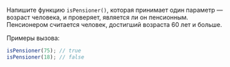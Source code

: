 
Напишите функцию `isPensioner()`, которая принимает один параметр — возраст человека, и проверяет, является ли он пенсионным. Пенсионером считается человек, достигший возраста 60 лет и больше.

Примеры вызова:

```javascript
isPensioner(75); // true
isPensioner(18); // false
```
